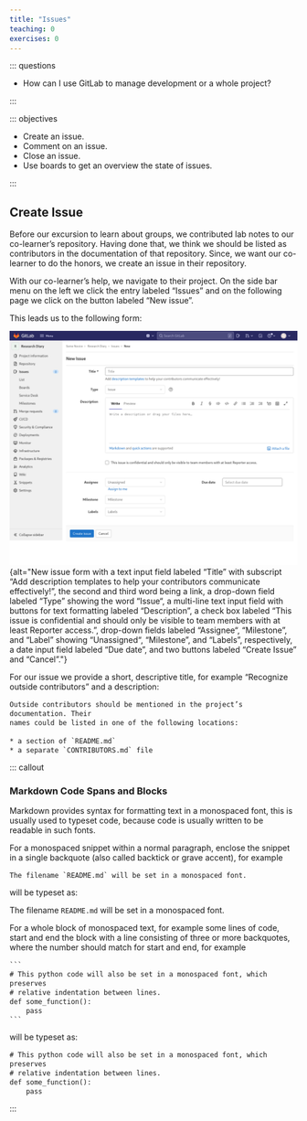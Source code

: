 ```yaml
---
title: "Issues"
teaching: 0
exercises: 0
---
```


::: questions

- How can I use GitLab to manage development or a whole project?

:::

::: objectives

- Create an issue.
- Comment on an issue.
- Close an issue.
- Use boards to get an overview the state of issues.

:::

## Create Issue

Before our excursion to learn about groups, we contributed lab notes to our
co-learner’s repository. Having done that, we think we should be listed as
contributors in the documentation of that repository. Since, we want our
co-learner to do the honors, we create an issue in their repository.

With our co-learner’s help, we navigate to their project. On the side bar menu
on the left we click the entry labeled “Issues” and on the following page we
click on the button labeled “New issue”.

This leads us to the following form:

![New issue form](fig/issue.png){alt="New issue form with a text input field
labeled “Title” with subscript “Add description templates to help your
contributors communicate effectively!”, the second and third word being a link,
a drop-down field labeled “Type” showing the word “Issue“, a multi-line text
input field with buttons for text formatting labeled “Description”, a check box
labeled “This issue is confidential and should only be visible to team members
with at least Reporter access.”, drop-down fields labeled “Assignee“,
“Milestone”, and “Label” showing “Unassigned“, “Milestone”, and “Labels”,
respectively, a date input field labeled “Due date”, and two buttons labeled
“Create Issue” and “Cancel”."}

For our issue we provide a short, descriptive title, for example “Recognize
outside contributors” and a description:

```
Outside contributors should be mentioned in the project’s documentation. Their
names could be listed in one of the following locations:

* a section of `README.md`
* a separate `CONTRIBUTORS.md` file
```

::: callout

### Markdown Code Spans and Blocks

Markdown provides syntax for formatting text in a monospaced font, this is
usually used to typeset code, because code is usually written to be readable in
such fonts.

For a monospaced snippet within a normal paragraph, enclose the snippet in a
single backquote (also called backtick or grave accent), for example

```
The filename `README.md` will be set in a monospaced font.
```

will be typeset as:

The filename `README.md` will be set in a monospaced font.

For a whole block of monospaced text, for example some lines of code, start and
end the block with a line consisting of three or more backquotes, where the
number should match for start and end, for example

````
```
# This python code will also be set in a monospaced font, which preserves
# relative indentation between lines.
def some_function():
    pass
```
````

will be typeset as:

```
# This python code will also be set in a monospaced font, which preserves
# relative indentation between lines.
def some_function():
    pass
```

:::
